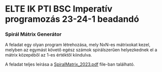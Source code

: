 # ELTE IK PTI BSC Imperatív programozás 23-24-1 beadandó

### Spirál Mátrix Generátor

A feladat egy olyan program létrehozása, mely NxN-es mátrixokat kezel, melyben az egymást követő egész számok spirálszerűen helyezkednek el a mátrix közepéből az 1-es értéktől kiindulva.

A feladat teljes leírása a [SpiralMatrix_2023.pdf](SpiralMatrix_2023.pdf) file-ban található.
